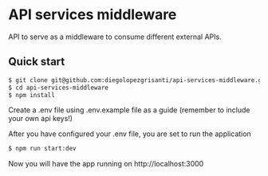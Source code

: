 # API services middleware

API to serve as a middleware to consume different external APIs.

## Quick start

```bash
$ git clone git@github.com:diegolopezgrisanti/api-services-middleware.git
$ cd api-services-middleware
$ npm install
```

Create a .env file using .env.example file as a guide (remember to include your own api keys!)

After you have configured your .env file, you are set to run the application

```bash
$ npm run start:dev
```

Now you will have the app running on http://localhost:3000
